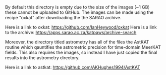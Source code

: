 By default this directory is empty due to the size of the images (~1 GB) these cannot be uploaded to GitHub. The images can be made using the recipe "oxkat" after downloading the the SARAO archive. 

Here is a link to oxkat: https://github.com/IanHeywood/oxkat
Here is a link to the archive: https://apps.sarao.ac.za/katpaws/archive-search

Moreover, the directory titled astrometry has all of the files the AstKAT routine which qauntifies the astrometric precision for time-domain MeerKAT fields. This also requires the images, so instead I have just copied the final results into the astrometry directory. 

Here is a link to astkat: https://github.com/AKHughes1994/AstKAT
